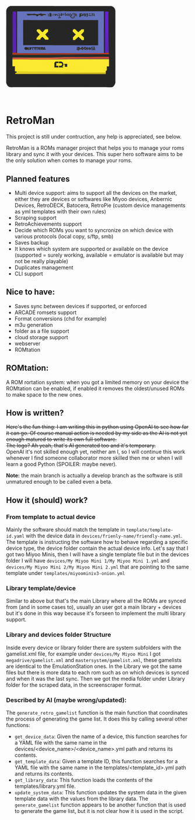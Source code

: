 <p float="center">
    <img src="res/RetroMan_AI_logo.png" alt="RetroMan logo" width="300"/>
</p></br>

# RetroMan
This project is still under contruction, any help is appreciated, see below.

RetroMan is a ROMs manager project that helps you to manage your roms library and sync it with your devices.
This super hero software aims to be the only solution when comes to manage your roms.

## Planned features
- Multi device support: aims to support all the devices on the market, either they are devices or softwares like Miyoo devices, Anbernic Devices, RetroDECK, Batocera, RetroPie (custom device managements as yml templates with their own rules)
- Scraping support
- RetroAchievements support
- Decide which ROMs you want to syncronize on which device with various protocols (local copy, s/ftp, smb)
- Saves backup
- It knows which system are supported or available on the device (supported = surely working, available = emulator is available but may not be really playable)
- Duplicates management
- CLI support

## Nice to have:
- Saves sync between devices if supported, or enforced
- ARCADE romsets support
- Format conversions (chd for example)
- m3u generation
- folder as a file support
- cloud storage support
- webserver
- ROMtation

## ROMtation:
A ROM rortation system: when you got a limited memory on your device the ROMtation can be enabled, if enabled it removes the oldest/unused ROMs to make space to the new ones.

## How is written?
~~Here's the fun thing: I am writing this in python using OpenAI to see how far it can go.
Of course manual action is needed by my side as the AI is not yet enough matured to write its own full software.
</br>The logo? Ah yeah, that's AI generated too and it's temporary.~~
</br>OpenAI it's not skilled enough yet, neither am I, so I will continue this work whenever I find someone collaborator more skilled then me or when I will learn a good Python (SPOILER: maybe never).

**Note:** the main branch is actually a develop branch as the software is still unmatured enough to be called even a beta.

## How it (should) work?

### From template to actual device
Mainly the software should match the template in `template/template-id.yaml` with the device data in `devices/frienly-name/friendly-name.yml`.
The template is instructing the software how to behave regarding a specific device type, the device folder contain the actual device info.
Let's say that I got two Miyoo Minis, then I will have a single template file but in the devices folder I will have `devices/My Miyoo Mini 1/My Miyoo Mini 1.yml` and `devices/My Miyoo Mini 2/My Miyoo Mini 2.yml` that are pointing to the same template under `templates/miyoominiv3-onion.yml`

### Library template/device
Similar to above but that's the main Library where all the ROMs are synced from (and in some cases to), usually an user got a main library + devices but it's done in this way because it's forseen to implement the multi library support.

### Library and devices folder Structure
Inside every device or library folder there are system subfolders with the gamelist.xml file, for example under `devices/My Miyoo Mini` I got `megadrive/gamelist.xml` and `mastersystem/gamelist.xml`, these gamelists are identical to the EmulationStation ones.
In the Library we got the same files but there is more data to each rom such as on which devices is synced and when it was the last sync.
Then we got the media folder under Library folder for the scraped data, in the screenscraper format.

### Described by AI (maybe wrong/updated):
The `generate_retro_gamelist` function is the main function that coordinates the process of generating the game list. It does this by calling several other functions:
- `get_device_data`: Given the name of a device, this function searches for a YAML file with the same name in the devices/<device_name>/<device_name>.yml path and returns its contents.
- `get_template_data`: Given a template ID, this function searches for a YAML file with the same name in the templates/<template_id>.yml path and returns its contents.
- `get_library_data`: This function loads the contents of the templates/library.yml file.
- `update_system_data`: This function updates the system data in the given template data with the values from the library data.
The `generate_gamelist` function appears to be another function that is used to generate the game list, but it is not clear how it is used in the script.